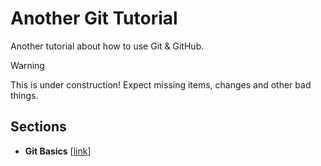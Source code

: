# Another Git Tutorial

Another tutorial about how to use Git & GitHub.

> [!WARNING]
> This is under construction! Expect missing items, changes and other bad things.

## Sections

- **Git Basics** \[[link](https://felipet.github.io/gittutorial/git_basics.md)\]
